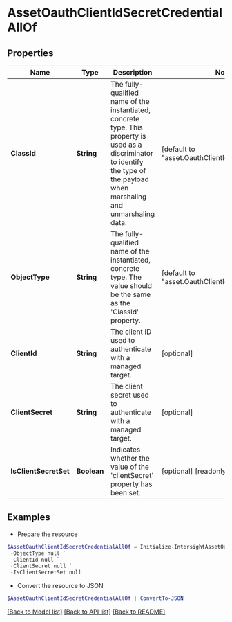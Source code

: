 # AssetOauthClientIdSecretCredentialAllOf
## Properties

Name | Type | Description | Notes
------------ | ------------- | ------------- | -------------
**ClassId** | **String** | The fully-qualified name of the instantiated, concrete type. This property is used as a discriminator to identify the type of the payload when marshaling and unmarshaling data. | [default to "asset.OauthClientIdSecretCredential"]
**ObjectType** | **String** | The fully-qualified name of the instantiated, concrete type. The value should be the same as the &#39;ClassId&#39; property. | [default to "asset.OauthClientIdSecretCredential"]
**ClientId** | **String** | The client ID used to authenticate with a managed target. | [optional] 
**ClientSecret** | **String** | The client secret used to authenticate with a managed target. | [optional] 
**IsClientSecretSet** | **Boolean** | Indicates whether the value of the &#39;clientSecret&#39; property has been set. | [optional] [readonly] [default to $false]

## Examples

- Prepare the resource
```powershell
$AssetOauthClientIdSecretCredentialAllOf = Initialize-IntersightAssetOauthClientIdSecretCredentialAllOf  -ClassId null `
 -ObjectType null `
 -ClientId null `
 -ClientSecret null `
 -IsClientSecretSet null
```

- Convert the resource to JSON
```powershell
$AssetOauthClientIdSecretCredentialAllOf | ConvertTo-JSON
```

[[Back to Model list]](../README.md#documentation-for-models) [[Back to API list]](../README.md#documentation-for-api-endpoints) [[Back to README]](../README.md)

